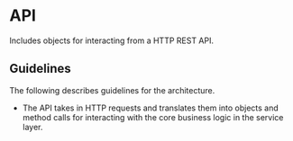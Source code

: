 # API
Includes objects for interacting from a HTTP REST API.

## Guidelines
The following describes guidelines for the architecture.

* The API takes in HTTP requests and translates them into objects and method calls for interacting with the core business logic in the service layer.
